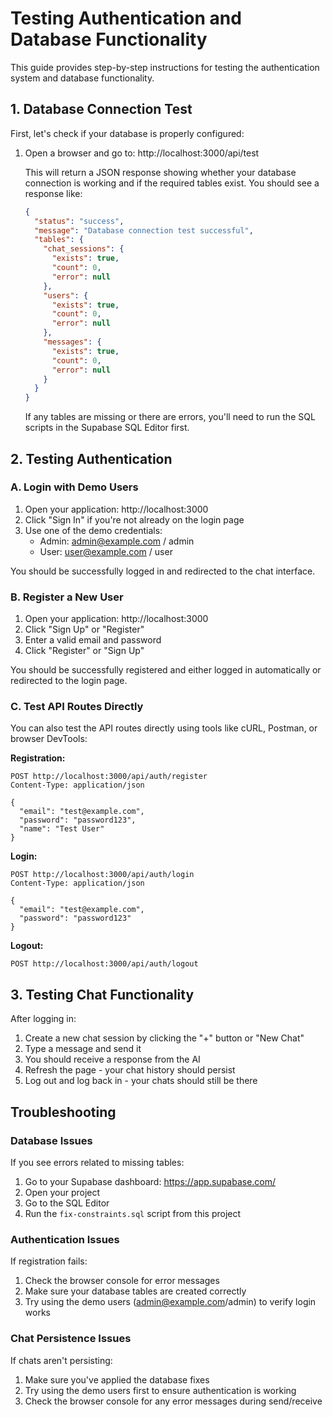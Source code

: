 # Testing Authentication and Database Functionality

This guide provides step-by-step instructions for testing the authentication system and database functionality.

## 1. Database Connection Test

First, let's check if your database is properly configured:

1. Open a browser and go to: http://localhost:3000/api/test

   This will return a JSON response showing whether your database connection is working and if the required tables exist. You should see a response like:

   ```json
   {
     "status": "success",
     "message": "Database connection test successful",
     "tables": {
       "chat_sessions": {
         "exists": true,
         "count": 0,
         "error": null
       },
       "users": {
         "exists": true,
         "count": 0,
         "error": null
       },
       "messages": {
         "exists": true,
         "count": 0,
         "error": null
       }
     }
   }
   ```

   If any tables are missing or there are errors, you'll need to run the SQL scripts in the Supabase SQL Editor first.

## 2. Testing Authentication

### A. Login with Demo Users

1. Open your application: http://localhost:3000
2. Click "Sign In" if you're not already on the login page
3. Use one of the demo credentials:
   - Admin: admin@example.com / admin
   - User: user@example.com / user

You should be successfully logged in and redirected to the chat interface.

### B. Register a New User

1. Open your application: http://localhost:3000
2. Click "Sign Up" or "Register"
3. Enter a valid email and password
4. Click "Register" or "Sign Up"

You should be successfully registered and either logged in automatically or redirected to the login page.

### C. Test API Routes Directly

You can also test the API routes directly using tools like cURL, Postman, or browser DevTools:

**Registration:**
```
POST http://localhost:3000/api/auth/register
Content-Type: application/json

{
  "email": "test@example.com",
  "password": "password123",
  "name": "Test User"
}
```

**Login:**
```
POST http://localhost:3000/api/auth/login
Content-Type: application/json

{
  "email": "test@example.com",
  "password": "password123"
}
```

**Logout:**
```
POST http://localhost:3000/api/auth/logout
```

## 3. Testing Chat Functionality

After logging in:

1. Create a new chat session by clicking the "+" button or "New Chat"
2. Type a message and send it
3. You should receive a response from the AI
4. Refresh the page - your chat history should persist
5. Log out and log back in - your chats should still be there

## Troubleshooting

### Database Issues

If you see errors related to missing tables:

1. Go to your Supabase dashboard: https://app.supabase.com/
2. Open your project
3. Go to the SQL Editor
4. Run the `fix-constraints.sql` script from this project

### Authentication Issues

If registration fails:

1. Check the browser console for error messages
2. Make sure your database tables are created correctly
3. Try using the demo users (admin@example.com/admin) to verify login works

### Chat Persistence Issues

If chats aren't persisting:

1. Make sure you've applied the database fixes
2. Try using the demo users first to ensure authentication is working
3. Check the browser console for any error messages during send/receive
